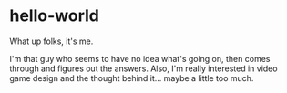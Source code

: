 # hello-world

What up folks, it's me.

I'm that guy who seems to have no idea what's going on, then comes through and figures out the answers.
Also, I'm really interested in video game design and the thought behind it... maybe a little too much.
